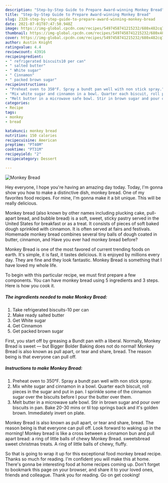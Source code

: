 ```yaml
---
description: "Step-by-Step Guide to Prepare Award-winning Monkey Bread"
title: "Step-by-Step Guide to Prepare Award-winning Monkey Bread"
slug: 2328-step-by-step-guide-to-prepare-award-winning-monkey-bread
date: 2021-07-01T07:47:50.948Z
image: https://img-global.cpcdn.com/recipes/5497458741215232/680x482cq70/monkey-bread-recipe-main-photo.jpg
thumbnail: https://img-global.cpcdn.com/recipes/5497458741215232/680x482cq70/monkey-bread-recipe-main-photo.jpg
cover: https://img-global.cpcdn.com/recipes/5497458741215232/680x482cq70/monkey-bread-recipe-main-photo.jpg
author: Austin Knight
ratingvalue: 4.4
reviewcount: 43916
recipeingredient:
- " refrigerated biscuits10 per can"
- " salted butter"
- " White sugar"
- " Cinnamon"
- " packed brown sugar"
recipeinstructions:
- "Preheat oven to 350°F. Spray a bundt pan well with non stick spray."
- "Mix white sugar and cinnamon in a bowl. Quarter each biscuit, roll pieces in the sugar and put in pan. I sprinkle some of the cinnamon sugar over the biscuits before I pour the butter over them."
- "Melt butter in a microwave safe bowl. Stir in brown sugar and pour over biscuits in pan. Bake 20-30 mins or til top springs back and it&#39;s golden brown. Immediately invert on plate."
categories:
- Recipe
tags:
- monkey
- bread

katakunci: monkey bread 
nutrition: 150 calories
recipecuisine: American
preptime: "PT40M"
cooktime: "PT31M"
recipeyield: "2"
recipecategory: Dessert

---
```



![Monkey Bread](https://img-global.cpcdn.com/recipes/5497458741215232/680x482cq70/monkey-bread-recipe-main-photo.jpg)

Hey everyone, I hope you're having an amazing day today. Today, I'm gonna show you how to make a distinctive dish, monkey bread. One of my favorites food recipes. For mine, I'm gonna make it a bit unique. This will be really delicious.

Monkey bread (also known by other names including plucking cake, pull-apart bread, and bubble bread) is a soft, sweet, sticky pastry served in the United States for breakfast or as a treat. It consists of pieces of soft baked dough sprinkled with cinnamon. It is often served at fairs and festivals. Homemade monkey bread combines several tiny balls of dough coated in butter, cinnamon, and Have you ever had monkey bread before?

Monkey Bread is one of the most favored of current trending foods on earth. It's simple, it is fast, it tastes delicious. It is enjoyed by millions every day. They are fine and they look fantastic. Monkey Bread is something that I have loved my whole life.


To begin with this particular recipe, we must first prepare a few components. You can have monkey bread using 5 ingredients and 3 steps. Here is how you cook it.

<!--inarticleads1-->

##### The ingredients needed to make Monkey Bread:

1. Take  refrigerated biscuits-10 per can
1. Make ready  salted butter
1. Get  White sugar
1. Get  Cinnamon
1. Get  packed brown sugar


First, you start off by greasing a Bundt pan with a liberal. Normally, Monkey Bread is sweet — but Bigger Bolder Baking does not do normal! Monkey Bread is also known as pull apart, or tear and share, bread. The reason being is that everyone can pull off. 

<!--inarticleads2-->

##### Instructions to make Monkey Bread:

1. Preheat oven to 350°F. Spray a bundt pan well with non stick spray.
1. Mix white sugar and cinnamon in a bowl. Quarter each biscuit, roll pieces in the sugar and put in pan. I sprinkle some of the cinnamon sugar over the biscuits before I pour the butter over them.
1. Melt butter in a microwave safe bowl. Stir in brown sugar and pour over biscuits in pan. Bake 20-30 mins or til top springs back and it&#39;s golden brown. Immediately invert on plate.


Monkey Bread is also known as pull apart, or tear and share, bread. The reason being is that everyone can pull off. Look forward to waking up in the morning! Monkey bread is like a cross between a cinnamon bun and pull apart bread: a ring of little balls of chewy Monkey Bread. sweetsbread sweet christmas treats. A ring of little balls of chewy, fluffy. 

So that is going to wrap it up for this exceptional food monkey bread recipe. Thanks so much for reading. I'm confident you will make this at home. There's gonna be interesting food at home recipes coming up. Don't forget to bookmark this page on your browser, and share it to your loved ones, friends and colleague. Thank you for reading. Go on get cooking!
